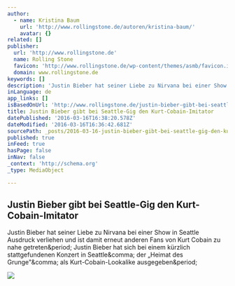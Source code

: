 ```yaml
---
author:
  - name: Kristina Baum
    url: 'http://www.rollingstone.de/autoren/kristina-baum/'
    avatar: {}
related: []
publisher:
  url: 'http://www.rollingstone.de'
  name: Rolling Stone
  favicon: 'http://www.rollingstone.de/wp-content/themes/asmb/favicon.ico'
  domain: www.rollingstone.de
keywords: []
description: 'Justin Bieber hat seiner Liebe zu Nirvana bei einer Show in Seattle Ausdruck verliehen und ist damit erneut anderen Fans von Kurt Cobain zu nahe getreten. Justin Bieber hat sich bei einem kürzlich stattgefundenen Konzert in Seattle, der „Heimat des Grunge", als Kurt-Cobain-Lookalike ausgegeben.'
inLanguage: de
app_links: []
isBasedOnUrl: 'http://www.rollingstone.de/justin-bieber-gibt-bei-seattle-gig-den-kurt-cobain-imitator-989709/'
title: Justin Bieber gibt bei Seattle-Gig den Kurt-Cobain-Imitator
datePublished: '2016-03-16T16:38:20.578Z'
dateModified: '2016-03-16T16:36:42.681Z'
sourcePath: _posts/2016-03-16-justin-bieber-gibt-bei-seattle-gig-den-kurt-cobain-imitator.md
published: true
inFeed: true
hasPage: false
inNav: false
_context: 'http://schema.org'
_type: MediaObject

---
```

<article style=""><h1>Justin Bieber gibt bei Seattle-Gig den Kurt-Cobain-Imitator</h1><p>Justin Bieber hat seiner Liebe zu Nirvana bei einer Show in Seattle Ausdruck verliehen und ist damit erneut anderen Fans von Kurt Cobain zu nahe getreten&amp;period; Justin Bieber hat sich bei einem kürzlich stattgefundenen Konzert in Seattle&amp;comma; der „Heimat des Grunge"&amp;comma; als Kurt-Cobain-Lookalike ausgegeben&amp;period;</p><img src="http://www.rollingstone.de/wp-content/uploads/2016/03/16/09/grimes.jpg" /></article>